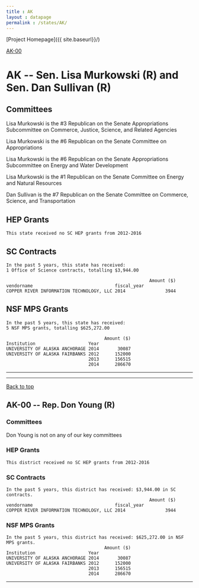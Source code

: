```yaml
---
title : AK
layout : datapage
permalink : /states/AK/
---
```

<a name="top"></a>
[Project Homepage]({{ site.baseurl}}/)


[AK-00](#AK-00)  

# AK -- Sen. Lisa Murkowski (R) and  Sen. Dan Sullivan (R)
## Committees
Lisa Murkowski is the #3 Republican on the Senate Appropriations Subcommittee on Commerce, Justice, Science, and Related Agencies 

Lisa Murkowski is the #6 Republican on the Senate Committee on Appropriations 

Lisa Murkowski is the #6 Republican on the Senate Appropriations Subcommittee on Energy and Water Development 

Lisa Murkowski is the #1 Republican on the Senate Committee on Energy and Natural Resources 

Dan Sullivan is the #7 Republican on the Senate Committee on Commerce, Science, and Transportation 

## HEP Grants
```
This state received no SC HEP grants from 2012-2016
```
## SC Contracts
```
In the past 5 years, this state has received:
1 Office of Science contracts, totalling $3,944.00
 
                                                      Amount ($)
vendorname                               fiscal_year            
COPPER RIVER INFORMATION TECHNOLOGY, LLC 2014               3944
```
## NSF MPS Grants
```
In the past 5 years, this state has received:
5 NSF MPS grants, totalling $625,272.00
 
                                     Amount ($)
Institution                    Year            
UNIVERSITY OF ALASKA ANCHORAGE 2014       30087
UNIVERSITY OF ALASKA FAIRBANKS 2012      152000
                               2013      156515
                               2014      286670
```
---
---
<a name="AK-00"></a>
[Back to top](#top)
## AK-00 -- Rep. Don Young (R)
### Committees
Don Young is not on any of our key committees 

### HEP Grants
```
This district received no SC HEP grants from 2012-2016
```
### SC Contracts
```
In the past 5 years, this district has received: $3,944.00 in SC contracts.
                                                      Amount ($)
vendorname                               fiscal_year            
COPPER RIVER INFORMATION TECHNOLOGY, LLC 2014               3944
```
### NSF MPS Grants
```
In the past 5 years, this district has received: $625,272.00 in NSF MPS grants.
                                     Amount ($)
Institution                    Year            
UNIVERSITY OF ALASKA ANCHORAGE 2014       30087
UNIVERSITY OF ALASKA FAIRBANKS 2012      152000
                               2013      156515
                               2014      286670
```
---
